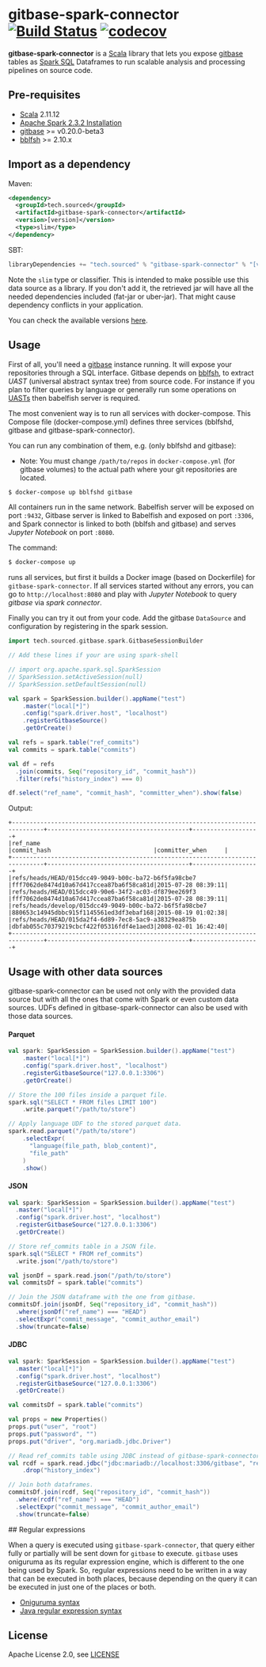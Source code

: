 # gitbase-spark-connector [![Build Status](https://travis-ci.org/src-d/gitbase-spark-connector.svg?branch=master)](https://travis-ci.org/src-d/gitbase-spark-connector) [![codecov](https://codecov.io/gh/src-d/gitbase-spark-connector/branch/master/graph/badge.svg)](https://codecov.io/gh/src-d/gitbase-spark-connector)

**gitbase-spark-connector** is a [Scala](https://www.scala-lang.org/) library that lets you expose [gitbase](https://www.github.com/src-d/gitbase) tables as [Spark SQL](https://spark.apache.org/sql/) Dataframes to run scalable analysis and processing pipelines on source code.

## Pre-requisites

* [Scala](https://www.scala-lang.org/) 2.11.12
* [Apache Spark 2.3.2 Installation](http://spark.apache.org/docs/2.3.2)
* [gitbase](https://github.com/src-d/gitbase) >= v0.20.0-beta3
* [bblfsh](https://github.com/bblfsh/bblfshd) >= 2.10.x

## Import as a dependency

Maven:

```xml
<dependency>
  <groupId>tech.sourced</groupId>
  <artifactId>gitbase-spark-connector</artifactId>
  <version>[version]</version>
  <type>slim</type>
</dependency>
```

SBT:

```scala
libraryDependencies += "tech.sourced" % "gitbase-spark-connector" % "[version]" classifier "slim"
```

Note the `slim` type or classifier. 
This is intended to make possible use this data source as a library.
If you don't add it, the retrieved jar will have all the needed dependencies included (fat-jar or uber-jar). 
That might cause dependency conflicts in your application.

You can check the available versions [here](https://search.maven.org/search?q=a:gitbase-spark-connector).

## Usage

First of all, you'll need a [gitbase](https://www.github.com/src-d/gitbase) instance running. It will expose your repositories through a SQL interface.
Gitbase depends on [bblfsh](https://github.com/bblfsh/bblfshd), to extract *UAST* (universal abstract syntax tree) from source code. For instance if you plan to filter queries by language or generally run some operations on [UASTs](https://docs.sourced.tech/babelfish/uast/uast-v2) then babelfish server is required.

The most convenient way is to run all services with docker-compose. This Compose file (docker-compose.yml) defines three services (bblfshd, gitbase and gitbase-spark-connector).

You can run any combination of them, e.g. (only bblfshd and gitbase):
- Note: You must change `/path/to/repos` in `docker-compose.yml` (for gitbase volumes) to the actual path where your git repositories are located.

```bash
$ docker-compose up bblfshd gitbase
```
All containers run in the same network. Babelfish server will be exposed on port `:9432`, Gitbase server is linked to Babelfish and exposed on port `:3306`, and Spark connector is linked to both (bblfsh and gitbase) and serves *Jupyter Notebook* on port `:8080`.

The command:
```bash
$ docker-compose up
```
runs all services, but first it builds a Docker image (based on Dockerfile) for `gitbase-spark-connector`.
If all services started without any errors, you can go to `http://localhost:8080` and play with *Jupyter Notebook* to query _gitbase_ via _spark connector_.

Finally you can try it out from your code. Add the gitbase `DataSource` and configuration by registering in the spark session.

```scala
import tech.sourced.gitbase.spark.GitbaseSessionBuilder

// Add these lines if your are using spark-shell

// import org.apache.spark.sql.SparkSession
// SparkSession.setActiveSession(null)
// SparkSession.setDefaultSession(null)

val spark = SparkSession.builder().appName("test")
    .master("local[*]")
    .config("spark.driver.host", "localhost")
    .registerGitbaseSource()
    .getOrCreate()

val refs = spark.table("ref_commits")
val commits = spark.table("commits")

val df = refs
  .join(commits, Seq("repository_id", "commit_hash"))
  .filter(refs("history_index") === 0)

df.select("ref_name", "commit_hash", "committer_when").show(false)
```

Output:
```
+-------------------------------------------------------------------------------+----------------------------------------+-------------------+
|ref_name                                                                       |commit_hash                             |committer_when     |
+-------------------------------------------------------------------------------+----------------------------------------+-------------------+
|refs/heads/HEAD/015dcc49-9049-b00c-ba72-b6f5fa98cbe7                           |fff7062de8474d10a67d417ccea87ba6f58ca81d|2015-07-28 08:39:11|
|refs/heads/HEAD/015dcc49-90e6-34f2-ac03-df879ee269f3                           |fff7062de8474d10a67d417ccea87ba6f58ca81d|2015-07-28 08:39:11|
|refs/heads/develop/015dcc49-9049-b00c-ba72-b6f5fa98cbe7                        |880653c14945dbbc915f1145561ed3df3ebaf168|2015-08-19 01:02:38|
|refs/heads/HEAD/015da2f4-6d89-7ec8-5ac9-a38329ea875b                           |dbfab055c70379219cbcf422f05316fdf4e1aed3|2008-02-01 16:42:40|
+-------------------------------------------------------------------------------+----------------------------------------+-------------------+
```

## Usage with other data sources

gitbase-spark-connector can be used not only with the provided data source but with all the ones that come with Spark or even custom data sources.
UDFs defined in gitbase-spark-connector can also be used with those data sources.

#### Parquet

```scala
val spark: SparkSession = SparkSession.builder().appName("test")
    .master("local[*]")
    .config("spark.driver.host", "localhost")
    .registerGitbaseSource("127.0.0.1:3306")
    .getOrCreate()

// Store the 100 files inside a parquet file.
spark.sql("SELECT * FROM files LIMIT 100")
    .write.parquet("/path/to/store")

// Apply language UDF to the stored parquet data.
spark.read.parquet("/path/to/store")
    .selectExpr(
      "language(file_path, blob_content)",
      "file_path"
    )
    .show()
```

#### JSON

```scala
val spark: SparkSession = SparkSession.builder().appName("test")
  .master("local[*]")
  .config("spark.driver.host", "localhost")
  .registerGitbaseSource("127.0.0.1:3306")
  .getOrCreate()

// Store ref_commits table in a JSON file.
spark.sql("SELECT * FROM ref_commits")
  .write.json("/path/to/store")

val jsonDf = spark.read.json("/path/to/store")
val commitsDf = spark.table("commits")

// Join the JSON dataframe with the one from gitbase.
commitsDf.join(jsonDf, Seq("repository_id", "commit_hash"))
  .where(jsonDf("ref_name") === "HEAD")
  .selectExpr("commit_message", "commit_author_email")
  .show(truncate=false)
```

#### JDBC

```scala
val spark: SparkSession = SparkSession.builder().appName("test")
  .master("local[*]")
  .config("spark.driver.host", "localhost")
  .registerGitbaseSource("127.0.0.1:3306")
  .getOrCreate()

val commitsDf = spark.table("commits")

val props = new Properties()
props.put("user", "root")
props.put("password", "")
props.put("driver", "org.mariadb.jdbc.Driver")

// Read ref_commits table using JDBC instead of gitbase-spark-connector.
val rcdf = spark.read.jdbc("jdbc:mariadb://localhost:3306/gitbase", "ref_commits", props)
    .drop("history_index")

// Join both dataframes.
commitsDf.join(rcdf, Seq("repository_id", "commit_hash"))
  .where(rcdf("ref_name") === "HEAD")
  .selectExpr("commit_message", "commit_author_email")
  .show(truncate=false)
```
## Regular expressions

When a query is executed using `gitbase-spark-connector`, that query either fully or partially will be sent down for `gitbase` to execute.
`gitbase` uses oniguruma as its regular expression engine, which is different to the one being used by Spark. So, regular expressions need to be written in a way that can be executed in both places, because depending on the query it can be executed in just one of the places or both.

- [Oniguruma syntax](https://github.com/geoffgarside/oniguruma/blob/master/Syntax.txt)
- [Java regular expression syntax](https://docs.oracle.com/javase/9/docs/api/java/util/regex/Pattern.html)

## License

Apache License 2.0, see [LICENSE](/LICENSE)
